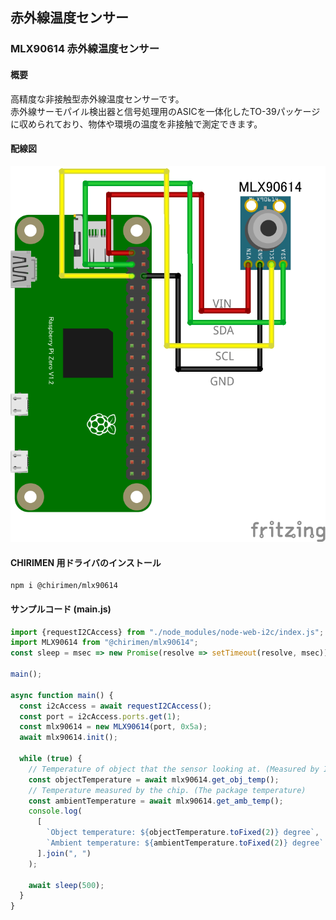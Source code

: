 ## 赤外線温度センサー

### MLX90614 赤外線温度センサー

#### 概要

高精度な非接触型赤外線温度センサーです。  
赤外線サーモパイル検出器と信号処理用のASICを一体化したTO-39パッケージに収められており、物体や環境の温度を非接触で測定できます。

#### 配線図

![配線図](./schematic.png "schematic")

#### CHIRIMEN 用ドライバのインストール

```shell
npm i @chirimen/mlx90614
```

#### サンプルコード (main.js)

```javascript
import {requestI2CAccess} from "./node_modules/node-web-i2c/index.js";
import MLX90614 from "@chirimen/mlx90614";
const sleep = msec => new Promise(resolve => setTimeout(resolve, msec));

main();

async function main() {
  const i2cAccess = await requestI2CAccess();
  const port = i2cAccess.ports.get(1);
  const mlx90614 = new MLX90614(port, 0x5a);
  await mlx90614.init();

  while (true) {
    // Temperature of object that the sensor looking at. (Measured by IR sensor)
    const objectTemperature = await mlx90614.get_obj_temp();
    // Temperature measured by the chip. (The package temperature)
    const ambientTemperature = await mlx90614.get_amb_temp();
    console.log(
      [
        `Object temperature: ${objectTemperature.toFixed(2)} degree`,
        `Ambient temperature: ${ambientTemperature.toFixed(2)} degree`
      ].join(", ")
    );

    await sleep(500);
  }
}
```
